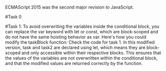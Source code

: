 ECMAScript 2015 was the second major revision to JavaScript.

#Task 0


#Task 1:
To avoid overwriting the variables inside the conditional block, you can replace the var keyword with let or const, which are block-scoped and do not have the same hoisting behavior as var. Here's how you could modify the taskBlock function: Check the code for task 1.
In this modified version, task and task2 are declared using let, which means they are block-scoped and only accessible within their respective blocks. This ensures that the values of the variables are not overwritten within the conditional block, and that the modified values are returned correctly by the function.
